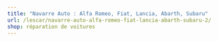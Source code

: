 ```yaml
---
title: "Navarre Auto : Alfa Romeo, Fiat, Lancia, Abarth, Subaru"
url: /lescar/navarre-auto-alfa-romeo-fiat-lancia-abarth-subaru-2/
shop: réparation de voitures
---
```

